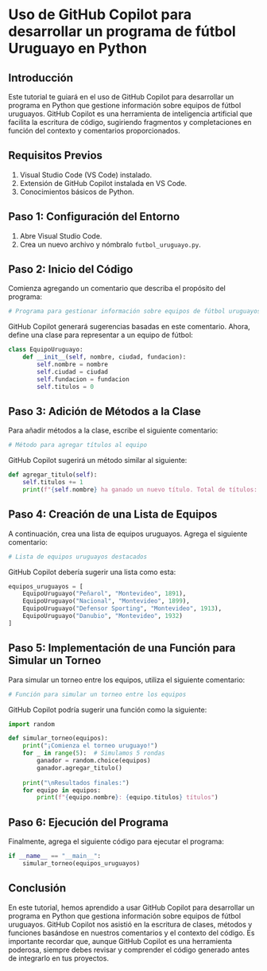# Uso de GitHub Copilot para desarrollar un programa de fútbol Uruguayo en Python

## Introducción

Este tutorial te guiará en el uso de GitHub Copilot para desarrollar un programa en Python que gestione información sobre equipos de fútbol uruguayos. GitHub Copilot es una herramienta de inteligencia artificial que facilita la escritura de código, sugiriendo fragmentos y completaciones en función del contexto y comentarios proporcionados.

## Requisitos Previos

1. Visual Studio Code (VS Code) instalado.
2. Extensión de GitHub Copilot instalada en VS Code.
3. Conocimientos básicos de Python.

## Paso 1: Configuración del Entorno

1. Abre Visual Studio Code.
2. Crea un nuevo archivo y nómbralo `futbol_uruguayo.py`.

## Paso 2: Inicio del Código

Comienza agregando un comentario que describa el propósito del programa:

```python
# Programa para gestionar información sobre equipos de fútbol uruguayos
```

GitHub Copilot generará sugerencias basadas en este comentario. Ahora, define una clase para representar a un equipo de fútbol:

```python
class EquipoUruguayo:
    def __init__(self, nombre, ciudad, fundacion):
        self.nombre = nombre
        self.ciudad = ciudad
        self.fundacion = fundacion
        self.titulos = 0
```

## Paso 3: Adición de Métodos a la Clase

Para añadir métodos a la clase, escribe el siguiente comentario:

```python
# Método para agregar títulos al equipo
```

GitHub Copilot sugerirá un método similar al siguiente:

```python
def agregar_titulo(self):
    self.titulos += 1
    print(f"{self.nombre} ha ganado un nuevo título. Total de títulos: {self.titulos}")
```

## Paso 4: Creación de una Lista de Equipos

A continuación, crea una lista de equipos uruguayos. Agrega el siguiente comentario:

```python
# Lista de equipos uruguayos destacados
```

GitHub Copilot debería sugerir una lista como esta:

```python
equipos_uruguayos = [
    EquipoUruguayo("Peñarol", "Montevideo", 1891),
    EquipoUruguayo("Nacional", "Montevideo", 1899),
    EquipoUruguayo("Defensor Sporting", "Montevideo", 1913),
    EquipoUruguayo("Danubio", "Montevideo", 1932)
]
```

## Paso 5: Implementación de una Función para Simular un Torneo

Para simular un torneo entre los equipos, utiliza el siguiente comentario:

```python
# Función para simular un torneo entre los equipos
```

GitHub Copilot podría sugerir una función como la siguiente:

```python
import random

def simular_torneo(equipos):
    print("¡Comienza el torneo uruguayo!")
    for _ in range(5):  # Simulamos 5 rondas
        ganador = random.choice(equipos)
        ganador.agregar_titulo()
    
    print("\nResultados finales:")
    for equipo in equipos:
        print(f"{equipo.nombre}: {equipo.titulos} títulos")
```

## Paso 6: Ejecución del Programa

Finalmente, agrega el siguiente código para ejecutar el programa:

```python
if __name__ == "__main__":
    simular_torneo(equipos_uruguayos)
```

## Conclusión

En este tutorial, hemos aprendido a usar GitHub Copilot para desarrollar un programa en Python que gestiona información sobre equipos de fútbol uruguayos. GitHub Copilot nos asistió en la escritura de clases, métodos y funciones basándose en nuestros comentarios y el contexto del código.
Es importante recordar que, aunque GitHub Copilot es una herramienta poderosa, siempre debes revisar y comprender el código generado antes de integrarlo en tus proyectos.

